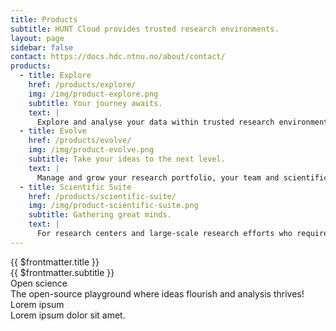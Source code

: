 ```yaml
---
title: Products
subtitle: HUNT Cloud provides trusted research environments.
layout: page
sidebar: false
contact: https://docs.hdc.ntnu.no/about/contact/
products:
  - title: Explore
    href: /products/explore/
    img: /img/product-explore.png
    subtitle: Your journey awaits.
    text: |
      Explore and analyse your data within trusted research environments with easy access to your favorite tools in Workbench.
  - title: Evolve
    href: /products/evolve/
    img: /img/product-evolve.png
    subtitle: Take your ideas to the next level.
    text: |
      Manage and grow your research portfolio, your team and scientific career seamlessly through our Evolve package.
  - title: Scientific Suite
    href: /products/scientific-suite/
    img: /img/product-scientific-suite.png
    subtitle: Gathering great minds.
    text: |
      For research centers and large-scale research efforts who require additional resources, speed and portfolio management.
---
```

<ContentHeader src="/img/HAD_banner_960_3.jpg" srcset="/img/HAD_banner_1280_5.jpg 960w, /img/HAD_banner_1920_1.jpg 1280w" />

<div class="hc-page pb-5">
  <div class="hc-block-container">
    <div class="hc-container-title">
      {{ $frontmatter.title }}
    </div>
    <div class="hc-container-subtitle">
      {{ $frontmatter.subtitle }}
    </div>
  </div>
  <!-- https://vuetifyjs.com/en/components/cards/ -->
  <v-row>
    <v-col cols="12">
      <ProductSlider :products="$frontmatter.products" />
    </v-col>
  </v-row>
</div>

<div class="hc-block hc-blue-block">
  <div class="hc-block-container">
    <div class="hc-container-title">
      Open science
    </div>
    <div class="hc-container-subtitle">
      The open-source playground where ideas flourish and analysis thrives!
    </div>
  </div>
</div>

<div class="hc-block hc-white-block">
  <div class="hc-block-container">
    <div class="hc-container-title">
      Lorem ipsum
    </div>
    <div class="hc-container-subtitle">
      Lorem ipsum dolor sit amet.
    </div>
  </div>
</div>

<FooterBlock :contact="$frontmatter.contact" />

<style scoped></style>
